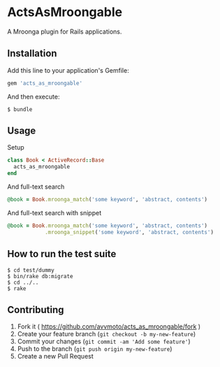# ActsAsMroongable

A Mroonga plugin for Rails applications.

## Installation

Add this line to your application's Gemfile:

```ruby
gem 'acts_as_mroongable'
```

And then execute:

    $ bundle

## Usage

Setup

``` ruby
class Book < ActiveRecord::Base
  acts_as_mroongable
end
```

And full-text search

```ruby
@book = Book.mroonga_match('some keyword', 'abstract, contents')
```

And full-text search with snippet

```ruby
@book = Book.mroonga_match('some keyword', 'abstract, contents')
            .mroonga_snippet('some keyword', 'abstract, contents')
```

## How to run the test suite

    $ cd test/dummy
    $ bin/rake db:migrate
    $ cd ../..
    $ rake

## Contributing

1. Fork it ( https://github.com/avvmoto/acts_as_mroongable/fork )
2. Create your feature branch (`git checkout -b my-new-feature`)
3. Commit your changes (`git commit -am 'Add some feature'`)
4. Push to the branch (`git push origin my-new-feature`)
5. Create a new Pull Request
